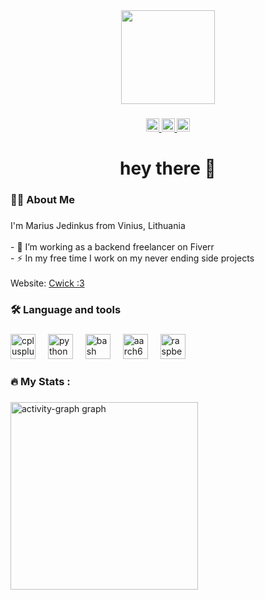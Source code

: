 <div align="center">
  <img height="150" src="https://avatars.githubusercontent.com/u/115104575?s=400&u=05457b9a5797dc73cb9fe29b7a07fed64392515e&v=4"  />
</div>

###

<div align="center">
  <a href="www.linkedin.com/in/marius-jedinkus-7067212a5" target="_blank">
    <img src="https://img.shields.io/static/v1?message=LinkedIn&logo=linkedin&label=&color=0077B5&logoColor=white&labelColor=&style=for-the-badge" height="21" alt="linkedin logo"  />
  </a>
  <a href="https://discord.com/channels/@me" target="_blank">
    <img src="https://img.shields.io/static/v1?message=Discord&logo=discord&label=&color=7289DA&logoColor=white&labelColor=&style=for-the-badge" height="21" alt="discord logo"  />
  </a>
  <a href="https://mail.google.com/mail/u/?authuser=marius.jedinkus@gmail.com" target="_blank">
    <img src="https://img.shields.io/static/v1?message=Gmail&logo=gmail&label=&color=D14836&logoColor=white&labelColor=&style=for-the-badge" height="21" alt="gmail logo"  />
  </a>
</div>

###

<h1 align="center">hey there 👋</h1>

###

<h3 align="left">👩‍💻  About Me</h3>

###

<p align="left">I'm Marius Jedinkus from Vinius, Lithuania<br><br>- 🔭 I’m working as a backend freelancer on Fiverr<br>- ⚡ In my free time I work on my never ending side projects<br><br>Website: <a href="https://portfolio-4qgq7m02w-marius-jedinkus-projects.vercel.app/">Cwick :3</a></p>

###

<h3 align="left">🛠 Language and tools</h3>

###

<div align="left">
  <img src="https://cdn.jsdelivr.net/gh/devicons/devicon/icons/cplusplus/cplusplus-original.svg" height="40" alt="cplusplus logo"  />
  <img width="12" />
  <img src="https://cdn.jsdelivr.net/gh/devicons/devicon/icons/python/python-original.svg" height="40" alt="python logo"  />
  <img width="12" />
  <img src="https://cdn.jsdelivr.net/gh/devicons/devicon/icons/bash/bash-original.svg" height="40" alt="bash logo"  />
  <img width="12" />
  <img src="https://cdn.jsdelivr.net/gh/devicons/devicon/icons/aarch64/aarch64-original.svg" height="40" alt="aarch64 logo"  />
  <img width="12" />
  <img src="https://cdn.jsdelivr.net/gh/devicons/devicon/icons/raspberrypi/raspberrypi-original.svg" height="40" alt="raspberrypi logo"  />
</div>

###

<h3 align="left">🔥   My Stats :</h3>

###

<div align="left">
  <img src="https://github-readme-activity-graph.vercel.app/graph?username=zedMar65&radius=16&theme=react&area=true&order=5" height="300" alt="activity-graph graph"  />
</div>

###
